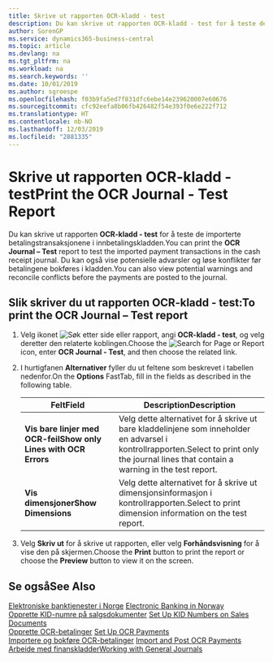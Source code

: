 ```yaml
---
title: Skrive ut rapporten OCR-kladd - test
description: Du kan skrive ut rapporten OCR-kladd - test for å teste de importerte betalingstransaksjonene i innbetalingskladden.
author: SorenGP
ms.service: dynamics365-business-central
ms.topic: article
ms.devlang: na
ms.tgt_pltfrm: na
ms.workload: na
ms.search.keywords: ''
ms.date: 10/01/2019
ms.author: sgroespe
ms.openlocfilehash: f03b9fa5ed7f831dfc6ebe14e239620007e60676
ms.sourcegitcommit: cfc92eefa8b06fb426482f54e393f0e6e222f712
ms.translationtype: HT
ms.contentlocale: nb-NO
ms.lasthandoff: 12/03/2019
ms.locfileid: "2881335"
---
```

# <a name="print-the-ocr-journal---test-report"></a><span data-ttu-id="c1fa6-103">Skrive ut rapporten OCR-kladd - test</span><span class="sxs-lookup"><span data-stu-id="c1fa6-103">Print the OCR Journal - Test Report</span></span>
<span data-ttu-id="c1fa6-104">Du kan skrive ut rapporten **OCR-kladd - test** for å teste de importerte betalingstransaksjonene i innbetalingskladden.</span><span class="sxs-lookup"><span data-stu-id="c1fa6-104">You can print the **OCR Journal – Test** report to test the imported payment transactions in the cash receipt journal.</span></span> <span data-ttu-id="c1fa6-105">Du kan også vise potensielle advarsler og løse konflikter før betalingene bokføres i kladden.</span><span class="sxs-lookup"><span data-stu-id="c1fa6-105">You can also view potential warnings and reconcile conflicts before the payments are posted to the journal.</span></span>  

## <a name="to-print-the-ocr-journal--test-report"></a><span data-ttu-id="c1fa6-106">Slik skriver du ut rapporten OCR-kladd - test:</span><span class="sxs-lookup"><span data-stu-id="c1fa6-106">To print the OCR Journal – Test report</span></span>  

1.  <span data-ttu-id="c1fa6-107">Velg ikonet ![Søk etter side eller rapport](../../media/ui-search/search_small.png "Ikonet Søk etter side eller rapport"), angi **OCR-kladd - test**, og velg deretter den relaterte koblingen.</span><span class="sxs-lookup"><span data-stu-id="c1fa6-107">Choose the ![Search for Page or Report](../../media/ui-search/search_small.png "Search for Page or Report icon") icon, enter **OCR Journal - Test**, and then choose the related link.</span></span>  
2.  <span data-ttu-id="c1fa6-108">I hurtigfanen **Alternativer** fyller du ut feltene som beskrevet i tabellen nedenfor.</span><span class="sxs-lookup"><span data-stu-id="c1fa6-108">On the **Options** FastTab, fill in the fields as described in the following table.</span></span>  

    |<span data-ttu-id="c1fa6-109">Felt</span><span class="sxs-lookup"><span data-stu-id="c1fa6-109">Field</span></span>|<span data-ttu-id="c1fa6-110">Description</span><span class="sxs-lookup"><span data-stu-id="c1fa6-110">Description</span></span>|  
    |---------------------------------|---------------------------------------|  
    |<span data-ttu-id="c1fa6-111">**Vis bare linjer med OCR-feil**</span><span class="sxs-lookup"><span data-stu-id="c1fa6-111">**Show only Lines with OCR Errors**</span></span>|<span data-ttu-id="c1fa6-112">Velg dette alternativet for å skrive ut bare kladdelinjene som inneholder en advarsel i kontrollrapporten.</span><span class="sxs-lookup"><span data-stu-id="c1fa6-112">Select to print only the journal lines that contain a warning in the test report.</span></span>|  
    |<span data-ttu-id="c1fa6-113">**Vis dimensjoner**</span><span class="sxs-lookup"><span data-stu-id="c1fa6-113">**Show Dimensions**</span></span>|<span data-ttu-id="c1fa6-114">Velg dette alternativet for å skrive ut dimensjonsinformasjon i kontrollrapporten.</span><span class="sxs-lookup"><span data-stu-id="c1fa6-114">Select to print dimension information on the test report.</span></span>|  

3.  <span data-ttu-id="c1fa6-115">Velg **Skriv ut** for å skrive ut rapporten, eller velg **Forhåndsvisning** for å vise den på skjermen.</span><span class="sxs-lookup"><span data-stu-id="c1fa6-115">Choose the **Print** button to print the report or choose the **Preview** button to view it on the screen.</span></span>  

## <a name="see-also"></a><span data-ttu-id="c1fa6-116">Se også</span><span class="sxs-lookup"><span data-stu-id="c1fa6-116">See Also</span></span>  
 <span data-ttu-id="c1fa6-117">[Elektroniske banktjenester i Norge](electronic-banking-in-norway.md) </span><span class="sxs-lookup"><span data-stu-id="c1fa6-117">[Electronic Banking in Norway](electronic-banking-in-norway.md) </span></span>  
 <span data-ttu-id="c1fa6-118">[Opprette KID-numre på salgsdokumenter](how-to-set-up-kid-numbers-on-sales-documents.md) </span><span class="sxs-lookup"><span data-stu-id="c1fa6-118">[Set Up KID Numbers on Sales Documents](how-to-set-up-kid-numbers-on-sales-documents.md) </span></span>  
 <span data-ttu-id="c1fa6-119">[Opprette OCR-betalinger](how-to-set-up-ocr-payments.md) </span><span class="sxs-lookup"><span data-stu-id="c1fa6-119">[Set Up OCR Payments](how-to-set-up-ocr-payments.md) </span></span>  
 <span data-ttu-id="c1fa6-120">[Importere og bokføre OCR-betalinger](how-to-import-and-post-ocr-payments.md) </span><span class="sxs-lookup"><span data-stu-id="c1fa6-120">[Import and Post OCR Payments](how-to-import-and-post-ocr-payments.md) </span></span>  
 [<span data-ttu-id="c1fa6-121">Arbeide med finanskladder</span><span class="sxs-lookup"><span data-stu-id="c1fa6-121">Working with General Journals</span></span>](../../ui-work-general-journals.md)
